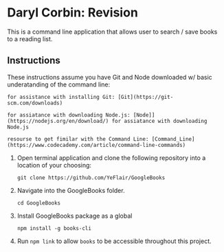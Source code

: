# Daryl Corbin: Revision
This is a command line application that allows user to search / save books to a reading list.

## Instructions 
These instructions assume you have Git and Node downloaded w/ basic underatanding of the command line:

    for assistance with installing Git: [Git](https://git-scm.com/downloads)
    
    for assiatance with downloading Node.js: [Node]](https://nodejs.org/en/download/) for assiatance with downloading Node.js
    
    resourse to get fimilar with the Command Line: [Command_Line](https://www.codecademy.com/article/command-line-commands)

1. Open terminal application and clone the following repository into a location of your choosing:
    
    `git clone https://github.com/YeFlair/GoogleBooks`

2. Navigate into the GoogleBooks folder.
    
    `cd GoogleBooks`

3. Install GoogleBooks package as a global
    
    `npm install -g books-cli`

4. Run `npm link` to allow `books` to be accessible throughout this project.
